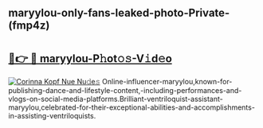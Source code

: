 ## maryylou-only-fans​-leaked-photo​-Private-(fmp4z)


# <h2><a href="https://mediaupload.pro?title=maryylou&ref=git">🔗👉 🔴 maryylou-P𝚑ot𝚘𝚜-V𝚒d𝚎o</a></h2>

[![Corinna Kopf Nue Nu𝚍e𝚜](https://i.imgur.com/0qMVB7G.gif)](https://mediaupload.pro?title=maryylou&ref=git)
Online-influencer-maryylou,known-for-publishing-dance-and-lifestyle-content,-including-performances-and-vlogs-on-social-media-platforms.Brilliant-ventriloquist-assistant-maryylou,celebrated-for-their-exceptional-abilities-and-accomplishments-in-assisting-ventriloquists.  